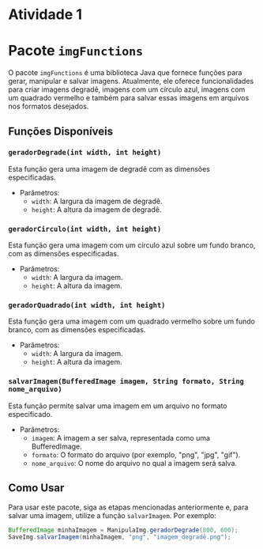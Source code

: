# Atividade 1

# Pacote `imgFunctions`

O pacote `imgFunctions` é uma biblioteca Java que fornece funções para gerar, manipular e salvar imagens. Atualmente, ele oferece funcionalidades para criar imagens degradê, imagens com um círculo azul, imagens com um quadrado vermelho e também para salvar essas imagens em arquivos nos formatos desejados.

## Funções Disponíveis

### `geradorDegrade(int width, int height)`

Esta função gera uma imagem de degradê com as dimensões especificadas.

- Parâmetros:
    - `width`: A largura da imagem de degradê.
    - `height`: A altura da imagem de degradê.

### `geradorCirculo(int width, int height)`

Esta função gera uma imagem com um círculo azul sobre um fundo branco, com as dimensões especificadas.

- Parâmetros:
    - `width`: A largura da imagem.
    - `height`: A altura da imagem.

### `geradorQuadrado(int width, int height)`

Esta função gera uma imagem com um quadrado vermelho sobre um fundo branco, com as dimensões especificadas.

- Parâmetros:
    - `width`: A largura da imagem.
    - `height`: A altura da imagem.

### `salvarImagem(BufferedImage imagem, String formato, String nome_arquivo)`

Esta função permite salvar uma imagem em um arquivo no formato especificado.

- Parâmetros:
    - `imagem`: A imagem a ser salva, representada como uma BufferedImage.
    - `formato`: O formato do arquivo (por exemplo, "png", "jpg", "gif").
    - `nome_arquivo`: O nome do arquivo no qual a imagem será salva.

## Como Usar

Para usar este pacote, siga as etapas mencionadas anteriormente e, para salvar uma imagem, utilize a função `salvarImagem`. Por exemplo:

```java
BufferedImage minhaImagem = ManipulaImg.geradorDegrade(800, 600);
SaveImg.salvarImagem(minhaImagem, "png", "imagem_degradê.png");
